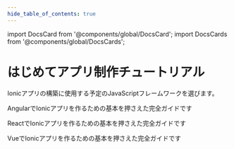 ```yaml
---
hide_table_of_contents: true
---
```


import DocsCard from '@components/global/DocsCard';
import DocsCards from '@components/global/DocsCards';

# はじめてアプリ制作チュートリアル

Ionicアプリの構築に使用する予定のJavaScriptフレームワークを選びます。

<DocsCards>
  <DocsCard header="Angularではじめる" href="../angular/your-first-app" icon="/icons/logo-angular-icon.png">
    <p>AngularでIonicアプリを作るための基本を押さえた完全ガイドです</p>
  </DocsCard>

  <DocsCard header="Reactではじめる" href="../react/your-first-app" icon="/icons/logo-react-icon.png">
    <p>ReactでIonicアプリを作るための基本を押さえた完全ガイドです</p>
  </DocsCard>

  <DocsCard class="disabled" header="Vueではじめる" href="" icon="/icons/logo-vue-icon.png">
    <p>VueでIonicアプリを作るための基本を押さえた完全ガイドです</p>
  </DocsCard>
</DocsCards>
